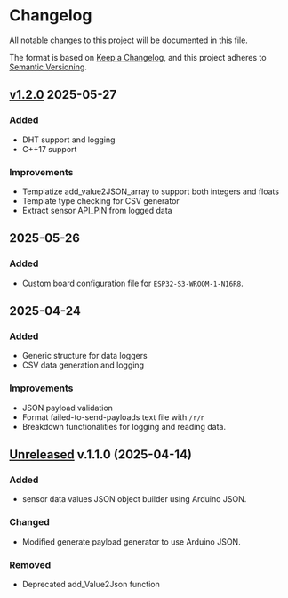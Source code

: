 # Changelog

All notable changes to this project will be documented in this file.

The format is based on [Keep a Changelog](https://keepachangelog.com/en/1.1.0/),
and this project adheres to [Semantic Versioning](https://semver.org/spec/v2.0.0.html).

## [v1.2.0](https://github.com/gideonmaina/sensors_power_saver/releases/tag/v1.2.0) 2025-05-27

### Added 
 - DHT support and logging
 - C++17 support
  
### Improvements
 - Templatize add_value2JSON_array to support both integers and floats
 - Template type checking for CSV generator
 - Extract sensor API_PIN from logged data

## 2025-05-26

### Added
  - Custom board configuration file for `ESP32-S3-WROOM-1-N16R8`.

## 2025-04-24

### Added
 - Generic structure for data loggers
 - CSV data generation and logging

### Improvements
 - JSON payload validation
 - Format failed-to-send-payloads text file with `/r/n`
 - Breakdown functionalities for logging and reading data.

## [Unreleased](https://github.com/gideonmaina/sensors_power_saver/releases/tag/v1.1.0) v.1.1.0 (2025-04-14)

### Added
 - sensor data values JSON object builder using Arduino JSON.

 ### Changed
 - Modified generate payload generator to use Arduino JSON. 
  
### Removed
 - Deprecated add_Value2Json function






  
  